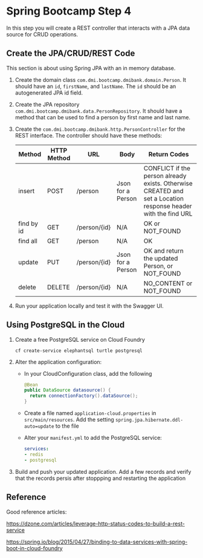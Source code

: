 # Spring Bootcamp Step 4

In this step you will create a REST controller that interacts with a JPA data source for CRUD operations.

## Create the JPA/CRUD/REST Code

This section is about using Spring JPA with an in memory database.

1. Create the domain class `com.dmi.bootcamp.dmibank.domain.Person`. It should have an `id`, `firstName`, and `lastName`. The `id` should be an autogenerated JPA id field.

2. Create the JPA repository `com.dmi.bootcamp.dmibank.data.PersonRepository`. It should have a method that can be used to find a person by first name and last name.

3. Create the `com.dmi.bootcamp.dmibank.http.PersonController` for the REST interface. The controller should have these methods:

    | Method | HTTP Method | URL | Body | Return Codes |
    |--------|-------------|-----|------|--------------|
    | insert | POST | /person | Json for a Person | CONFLICT if the person already exists. Otherwise CREATED and set a Location response header with the find URL|
    | find by id | GET | /person/{id} | N/A | OK or NOT_FOUND |
    | find all | GET | /person | N/A | OK |
    | update | PUT | /person/{id} | Json for a Person | OK and return the updated Person, or NOT_FOUND |
    | delete | DELETE | /person/{id} | N/A | NO_CONTENT or NOT_FOUND |

4. Run your application locally and test it with the Swagger UI.

## Using PostgreSQL in the Cloud

1. Create a free PostgreSQL service on Cloud Foundry

    `cf create-service elephantsql turtle postgresql`

2. Alter the application configuration:

    - In your CloudConfiguration class, add the following

        ```java
        @Bean
        public DataSource datasource() {
          return connectionFactory().dataSource();
        }
        ```
    - Create a file named `application-cloud.properties` in `src/main/resources`. Add the setting `spring.jpa.hibernate.ddl-auto=update` to the file

    - Alter your `manifest.yml` to add the PostgreSQL service:

        ```yaml
        services:
        - redis
        - postgresql
        ```
3. Build and push your updated application. Add a few records and verify that the records persis after stoppping and restarting the application

## Reference

Good reference articles:

https://dzone.com/articles/leverage-http-status-codes-to-build-a-rest-service

https://spring.io/blog/2015/04/27/binding-to-data-services-with-spring-boot-in-cloud-foundry
